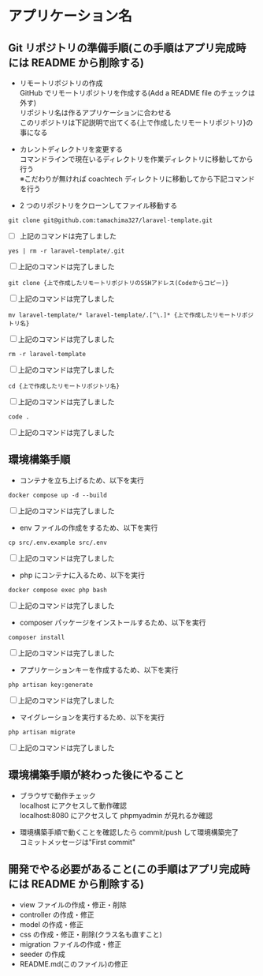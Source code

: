 # アプリケーション名

## Git リポジトリの準備手順(この手順はアプリ完成時には README から削除する)

-   リモートリポジトリの作成  
    GitHub でリモートリポジトリを作成する(Add a README file のチェックは外す)  
    リポジトリ名は作るアプリケーションに合わせる  
    このリポジトリは下記説明で出てくる{上で作成したリモートリポジトリ}の事になる

-   カレントディレクトリを変更する  
    コマンドラインで現在いるディレクトリを作業ディレクトリに移動してから行う  
    ※こだわりが無ければ coachtech ディレクトリに移動してから下記コマンドを行う

-   2 つのリポジトリをクローンしてファイル移動する

```
git clone git@github.com:tamachima327/laravel-template.git
```

-   [ ] 上記のコマンドは完了しました

```
yes | rm -r laravel-template/.git
```

<input type="checkbox">上記のコマンドは完了しました

```
git clone {上で作成したリモートリポジトリのSSHアドレス(Codeからコピー)}
```

<input type="checkbox">上記のコマンドは完了しました

```
mv laravel-template/* laravel-template/.[^\.]* {上で作成したリモートリポジトリ名}
```

<input type="checkbox">上記のコマンドは完了しました

```
rm -r laravel-template
```

<input type="checkbox">上記のコマンドは完了しました

```
cd {上で作成したリモートリポジトリ名}
```

<input type="checkbox">上記のコマンドは完了しました

```
code .
```

<input type="checkbox">上記のコマンドは完了しました

## 環境構築手順

-   コンテナを立ち上げるため、以下を実行

```
docker compose up -d --build
```

<input type="checkbox">上記のコマンドは完了しました

-   env ファイルの作成をするため、以下を実行

```
cp src/.env.example src/.env
```

<input type="checkbox">上記のコマンドは完了しました

-   php にコンテナに入るため、以下を実行

```
docker compose exec php bash
```

<input type="checkbox">上記のコマンドは完了しました

-   composer パッケージをインストールするため、以下を実行

```
composer install
```

<input type="checkbox">上記のコマンドは完了しました

-   アプリケーションキーを作成するため、以下を実行

```
php artisan key:generate
```

<input type="checkbox">上記のコマンドは完了しました

-   マイグレーションを実行するため、以下を実行

```
php artisan migrate
```

<input type="checkbox">上記のコマンドは完了しました

## 環境構築手順が終わった後にやること

-   ブラウザで動作チェック  
    localhost にアクセスして動作確認  
    localhost:8080 にアクセスして phpmyadmin が見れるか確認

-   環境構築手順で動くことを確認したら commit/push して環境構築完了  
    コミットメッセージは"First commit"

## 開発でやる必要があること(この手順はアプリ完成時には README から削除する)

-   view ファイルの作成・修正・削除
-   controller の作成・修正
-   model の作成・修正
-   css の作成・修正・削除(クラス名も直すこと)
-   migration ファイルの作成・修正
-   seeder の作成
-   README.md(このファイル)の修正
